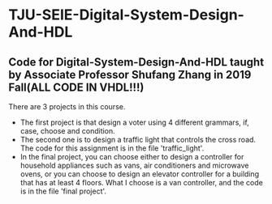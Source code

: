 # TJU-SEIE-Digital-System-Design-And-HDL
## Code for Digital-System-Design-And-HDL taught by Associate Professor Shufang Zhang in 2019 Fall(ALL CODE IN VHDL!!!)
There are 3 projects in this course. 

+ The first project is that design a voter using 4 different grammars, if, case, choose and condition.
+ The second one is to design a traffic light that controls the cross road. The code for this assignment is in the file 'traffic_light'.
+ In the final project, you can choose either to design a controller for household appliances such as vans, air conditioners and microwave ovens, or you can choose to design an elevator controller for a building that has at least 4 floors. What I choose is a van controller, and the code is in the file 'final project'.
